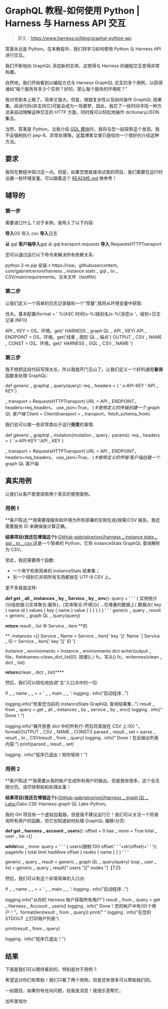 # GraphQL 教程-如何使用 Python | Harness 与 Harness API 交互

> 原文：<https://www.harness.io/blog/graphql-python-api>

答案永远是 Python。在本教程中，我们将学习如何使用 Python 与 Harness API 进行交互。

我们不断地向 GraphQL 添加新的实体，这使得与 Harness 的编程交互变得非常有趣。

自然地，我们开始看到以编程方式与 Harness GraphQL 交互的多个用例，以获得诸如“每个服务有多少个实例？好的，那么每个服务的环境呢？”

我对壳剧本上瘾了。简单又强大。但是，根据复杂性以及如何操作 GraphQL 结果集，阅读代码(并支持它)可能会成为一场噩梦。因此，我花了一些时间寻找一种方法来自动理解这种交互的 HTTP 方面，同时我可以轻松地操作 dictionary/JSON 集合。

当然，答案是 Python。当我介绍 [GQL 模块](https://github.com/graphql-python/gql)时，我将与您一起探索这个发现。我不会强制执行 pep-8、异常处理等。这篇博客文章只是给你一个很好的介绍这种方法。

## 要求

我将在教程中探讨这一点。但是，如果您想直接测试我的项目，我们需要在运行时设置一些环境变量。可以跟着这个 [README.md](https://github.com/gabrielcerioni/harness_instanceStats_gql_to_csv/blob/main/README.md) 做参考！

## 辅导的

### 第一步

需要进口什么？对于本例，我导入了以下内容:

**导入**OS
导入 csv
**导入**日志

**从** gql **客户端导入**gql
从 gql.transport.requests **导入** RequestsHTTPTransport

您可以通过运行以下命令来解决所有依赖关系:

python 3-m pip 安装-r https://raw。githubusercontent。com/gabrielcerioni/harness _ instance stats _ gql _ to _ CSV/main/requirements。文本文件（textfile）

### 第二步

让我们定义一个简单的日志记录器和一个“常量”,我将从环境变量中获取:

伐木。基本配置(format = ' %(ASC 时间)s-%(级别名)s-%(消息)s '，级别=日志记录.INFO)

API _ KEY = OS。环境。get(' HARNESS _ graph QL _ API _ KEY)
API _ ENDPOINT = OS。环境。get('线束 _ 图形 QL _ 端点')
OUTPUT _ CSV _ NAME _ CONST = OS。环境。get(' HARNESS _ GQL _ CSV _ NAME ')

### 第三步

我不想把这段代码写得太长，所以我就开门见山了。让我们定义一个好的通用**查询**函数来处理 GraphQL:

def generic _ graphql _ query(query):
req _ headers = {
' x-API-KEY ':API _ KEY
}

_ transport = RequestsHTTPTransport(
URL = API _ ENDPOINT，
headers=req_headers，
use_json=True，
)
 *#使用定义的传输创建一个 graph QL 客户端*
Client = Client(transport = _ transport，fetch_schema_from)

我们也可以做一些非常类似于运行**突变**的事情:

def generic _ graphql _ mutation(mutation _ query，params):
req _ headers = {
' x-API-KEY ':API _ KEY
}

_ transport = RequestsHTTPTransport(
URL = API _ ENDPOINT，
headers=req_headers，
use_json=True，
)
 *#使用定义的传输*
客户端创建一个 graph QL 客户端

## 真实用例

让我们从客户那里探索两个真实的使用案例。

### 用例 1

**客户陈述:**我需要按服务和环境为所有部署的实例生成(按需)CSV 报告。我还需要服务 ID 来确保我计算正确。

**结果项目(我还在增强这个):**[GitHub-gabrielcerioni/harness _ instance stats _ gql _ to _ csv:](https://github.com/gabrielcerioni/harness_instanceStats_gql_to_csv)这是一个简单的 Python，它将 instanceStats GraphQL 查询解析为 CSV。

至此，我还需要两个函数:

*   一个用于检索简单的 instanceStats 结果集；
*   另一个得到它并把所有东西都放在 UTF-8 CSV 上。

差不多就是这样:

**def get _ all _ instances _ by _ Service _ by _ env**():
query = ' ' ' {
实例统计(分组依据:[{实体聚合:服务}，{实体聚合:环境}]){
...在堆叠的数据上{
数据点{
key {
name
id
}
values {
key {
name
}
value
}
}
}
}
}
} ' ' '
generic _ query _ result = generic _ graph QL _ query(query)

**return**
result _ list 中 Service _ item **的

**:
instances =[]
Service _ Name = Service _ item[' key '][' Name ']
Service _ ID = Service _ item[' key '][' ID ']

Instance _ environments = Instance _ environments dict writer(output _ file，fieldnames=clean_dict_list[0]. 按键()，)
fc。写头()
fc。writerows(clean _ dict _ list)

**return**(clean _ dict _ list)**** 

然后，我们可以轻松地协调“主”入口点中的一切:

if _ _ name _ _ = = ' _ _ main _ _ ':
logging . info("启动程序...")

logging.info("检索您当前的 instanceStats GraphQL 查询结果集...")
result _ from _ query = get _ all _ instances _ by _ service _ by _ env()
logging . info(" Done！")

logging.info("展开嵌套 dict 中的所有行-然后将其放在 CSV 上:{0} "。format(OUTPUT _ CSV _ NAME _ CONST))
parsed _ result _ set = parse _ result _ to _ CSV(result _ from _ query)
logging . info(" Done！在此输出列表内容:")
print(parsed _ result _ set)

logging . info("程序已退出！祝你愉快！”)

### 用例 2

**客户陈述:**我需要从我的帐户生成所有用户的输出。但是我有很多，这个会无限分页。请尽快帮助和处理此事！

**结果项目(我还在增强这个):**[GitHub-gabrielcerioni/Harness _ graph QL _ Labs:](https://github.com/gabrielcerioni/harness_graphql_labs)Gabs CSE-Harness-graph QL Labs-Python。

我的 GH 项目有一个虚拟加载器，但是我不建议运行它！我们可以关注一个将查询所有用户的函数，但它也知道如何处理 GraphQL 偏移/分页:

**def get _ harness _ account _ users**():
offset = 0
has _ more = True
total _ user _ list =[]

**while**has _ more:
query = ' ' ' {
users(限制:100 offset:' ' '+str(offset)+' ' '){
pageInfo {
total
limit
hasMore
offset
}
nodes {
name
}
}
} ' ' '

generic _ query _ result = generic _ graph QL _ query(query)
loop _ user _ list = generic _ query _ result[" users "][" nodes "]【T25

然后，我们可以有这个非常简单的入口点:

if _ _ name _ _ = = ' _ _ main _ _ ':
logging . info("启动程序...")

logging.info("从你的 Harness 账户获取所有用户")
result _ from _ query = get _ Harness _ Account _ users()
logging . info(" Done！您的帐户中有{0}个用户！"。format(len(result _ from _ query))
print(" "
logging . info("在您的 STDOUT 上打印用户列表")

print(result _ from _ query)

logging . info("程序已退出！")

## 结果

下面是我们可以期待看到的，特别是对于用例 1:

希望这对你们有帮助！我们只看了两个用例，但是还有很多可以帮助我们的。

一如既往，如果你有任何问题，给我发消息！我很乐意帮忙。

加布里埃尔
